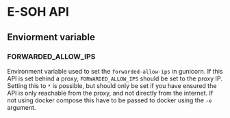 # E-SOH API

## Enviorment variable
### FORWARDED_ALLOW_IPS

Environment variable used to set the `forwarded-allow-ips` in gunicorn. If this API is set behind a proxy, `FORWARDED_ALLOW_IPS` should be set to the proxy IP. Setting this to `*` is possible, but should only be set if you have ensured the API is only reachable from the proxy, and not directly from the internet. If not using docker compose this have to be passed to docker using the `-e` argument.